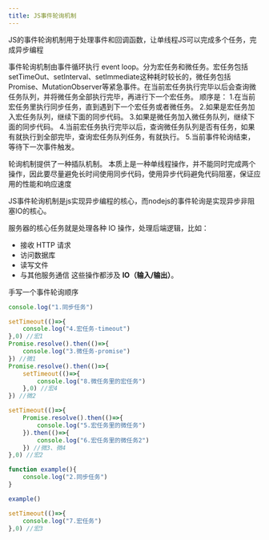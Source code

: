 ```yaml
---
title: JS事件轮询机制
---
```

JS的事件轮询机制用于处理事件和回调函数，让单线程JS可以完成多个任务，完成异步编程

事件轮询机制由事件循环执行 event loop。分为宏任务和微任务。宏任务包括setTimeOut、setInterval、setImmediate这种耗时较长的，微任务包括Promise、MutationObserver等紧急事件。在当前宏任务执行完毕以后会查询微任务队列，并将微任务全部执行完毕，再进行下一个宏任务。
顺序是：
1.在当前宏任务里执行同步任务，直到遇到下一个宏任务或者微任务。
2.如果是宏任务加入宏任务队列，继续下面的同步代码。
3.如果是微任务加入微任务队列，继续下面的同步代码。
4.当前宏任务执行完毕以后，查询微任务队列是否有任务，如果有就执行到全部完毕，查询宏任务队列任务，有就执行。
5.当前事件轮询结束，等待下一次事件触发。

轮询机制提供了一种插队机制。
本质上是一种单线程操作，并不能同时完成两个操作，因此要尽量避免长时间使用同步代码，使用异步代码避免代码阻塞，保证应用的性能和响应速度


JS事件轮询机制是js实现异步编程的核心，而nodejs的事件轮询是实现异步非阻塞IO的核心。

服务器的核心任务就是处理各种 IO 操作，处理后端逻辑，比如：
- 接收 HTTP 请求
- 访问数据库
- 读写文件
- 与其他服务通信
这些操作都涉及 **IO（输入/输出）**。

手写一个事件轮询顺序
```js
console.log("1.同步任务")

setTimeout(()=>{
	console.log("4.宏任务-timeout")
},0) //宏1
Promise.resolve().then(()=>{
	console.log("3.微任务-promise")
}) //微1
Promise.resolve().then(()=>{
	setTimeout(()=>{
		console.log("8.微任务里的宏任务")
	},0) //宏4
}) //微2 

setTimeout(()=>{
	Promise.resolve().then(()=>{
		console.log("5.宏任务里的微任务")
	}).then(()=>{
		console.log("6.宏任务里的微任务2")
	}) //微3、微4
},0) //宏2

function example(){
	console.log("2.同步任务")
}

example()

setTimeout(()=>{
	console.log("7.宏任务")
},0) //宏3
```